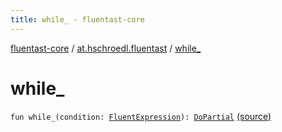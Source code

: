 ```yaml
---
title: while_ - fluentast-core
---
```


[fluentast-core](../index.html) / [at.hschroedl.fluentast](index.html) / [while_](.)

# while_

`fun while_(condition: `[`FluentExpression`](../at.hschroedl.fluentast.ast.expression/-fluent-expression/index.html)`): `[`DoPartial`](../at.hschroedl.fluentast.ast.statement/-fluent-while-statement/-do-partial/index.html) [(source)](http://github.com/hschroedl/fluentast/tree/master/core/at.hschroedl.fluentast/Fluentast.kt#L292)